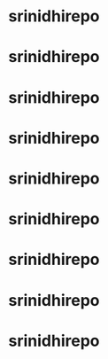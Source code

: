 # srinidhirepo
# srinidhirepo
# srinidhirepo
# srinidhirepo
# srinidhirepo
# srinidhirepo
# srinidhirepo
# srinidhirepo
# srinidhirepo
